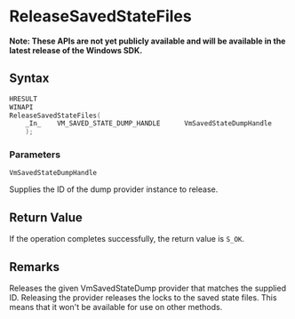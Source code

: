 # ReleaseSavedStateFiles
**Note: These APIs are not yet publicly available and will be available in the latest release of the Windows SDK.**

## Syntax
```C
HRESULT 
WINAPI 
ReleaseSavedStateFiles( 
    _In_    VM_SAVED_STATE_DUMP_HANDLE      VmSavedStateDumpHandle 
    );  
```
### Parameters

`VmSavedStateDumpHandle`

Supplies the ID of the dump provider instance to release.

## Return Value

If the operation completes successfully, the return value is `S_OK`.

## Remarks

Releases the given VmSavedStateDump provider that matches the supplied ID. Releasing the provider releases the locks to the saved state files. This means that it won't be available for use on other methods. 